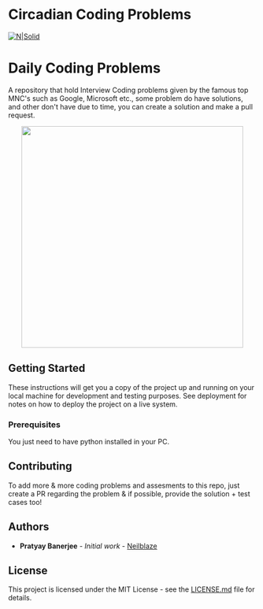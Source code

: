 # Circadian Coding Problems

[![N|Solid](https://cldup.com/dTxpPi9lDf.thumb.png)](https://nodesource.com/products/nsolid)

# Daily Coding Problems

A repository that hold Interview Coding problems given by the famous top MNC's such as Google, Microsoft etc., some problem do have solutions, and other don't have due to time, you can create a solution and make a pull request.

<p align="center">
<img src="https://github.com/Neilblaze/URL-Dinogame/blob/master/ultracode.png" width="450" height="450" align="center">
</p>

## Getting Started

These instructions will get you a copy of the project up and running on your local machine for development and testing purposes. See deployment for notes on how to deploy the project on a live system.

### Prerequisites

You just need to have python installed in your PC.

## Contributing

To add more & more coding problems and assesments to this repo, just create a PR regarding the problem & if possible, provide the solution + test cases too!

## Authors

* **Pratyay Banerjee** - *Initial work* - [Neilblaze](https://github.com/Neilblaze)

## License

This project is licensed under the MIT License - see the [LICENSE.md](LICENSE.md) file for details.


